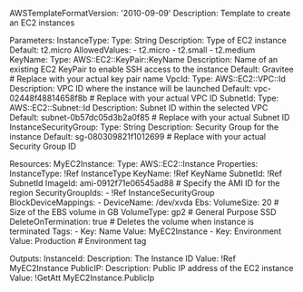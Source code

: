 AWSTemplateFormatVersion: '2010-09-09'
Description: Template to create an EC2 instances

Parameters:
  InstanceType:
    Type: String
    Description: Type of EC2 instance
    Default: t2.micro
    AllowedValues:
      - t2.micro
      - t2.small
      - t2.medium
  KeyName:
    Type: AWS::EC2::KeyPair::KeyName
    Description: Name of an existing EC2 KeyPair to enable SSH access to the instance
    Default: Gravitee # Replace with your actual key pair name
  VpcId:
    Type: AWS::EC2::VPC::Id
    Description: VPC ID where the instance will be launched
    Default: vpc-02448f48814658f8b # Replace with your actual VPC ID
  SubnetId:
    Type: AWS::EC2::Subnet::Id
    Description: Subnet ID within the selected VPC
    Default: subnet-0b57dc05d3b2a0f85 # Replace with your actual Subnet ID
  InstanceSecurityGroup:
    Type: String
    Description: Security Group for the instance
    Default: sg-080309821f1012699 # Replace with your actual Security Group ID

Resources:
  MyEC2Instance:
    Type: AWS::EC2::Instance
    Properties:
      InstanceType: !Ref InstanceType
      KeyName: !Ref KeyName
      SubnetId: !Ref SubnetId
      ImageId: ami-0912f71e06545ad88 # Specify the AMI ID for the region
      SecurityGroupIds:
        - !Ref InstanceSecurityGroup
      BlockDeviceMappings:
        - DeviceName: /dev/xvda
          Ebs:
            VolumeSize: 20 # Size of the EBS volume in GB
            VolumeType: gp2 # General Purpose SSD
            DeleteOnTermination: true # Deletes the volume when instance is terminated
      Tags:
        - Key: Name
          Value: MyEC2Instance
        - Key: Environment
          Value: Production # Environment tag

Outputs:
  InstanceId:
    Description: The Instance ID
    Value: !Ref MyEC2Instance
  PublicIP:
    Description: Public IP address of the EC2 instance
    Value: !GetAtt MyEC2Instance.PublicIp